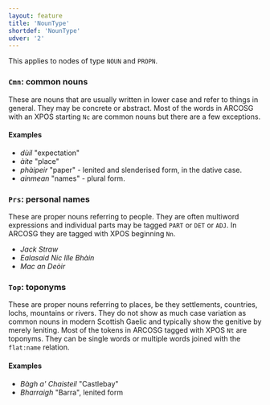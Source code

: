 ```yaml
---
layout: feature
title: 'NounType'
shortdef: 'NounType'
udver: '2'
---
```


This applies to nodes of type `NOUN` and `PROPN`.

### <a name="Cmn">`Cmn`</a>: common nouns

These are nouns that are usually written in lower case and refer to things in general.
They may be concrete or abstract.
Most of the words in ARCOSG with an XPOS starting `Nc` are common nouns but there are a few exceptions.

#### Examples

* _dùil_ "expectation"
* _àite_ "place"
* _phàipeir_ "paper" - lenited and slenderised form, in the dative case.
* _ainmean_ "names" - plural form.

### <a name="Prs">`Prs`</a>: personal names

These are proper nouns referring to people.
They are often multiword expressions and individual parts may be tagged `PART` or `DET` or `ADJ`.
In ARCOSG they are tagged with XPOS beginning `Nn`.

* _Jack Straw_
* _Ealasaid Nic Ille Bhàin_
* _Mac an Deòir_

### <a name="Top">`Top`</a>: toponyms

These are proper nouns referring to places, be they settlements, countries, lochs, mountains or rivers.
They do not show as much case variation as common nouns in modern Scottish Gaelic and typically show the genitive by merely leniting.
Most of the tokens in ARCOSG tagged with XPOS `Nt` are toponyms.
They can be single words or multiple words joined with the `flat:name` relation.

#### Examples

* _Bàgh a' Chaisteil_ "Castlebay"
* _Bharraigh_ "Barra", lenited form





